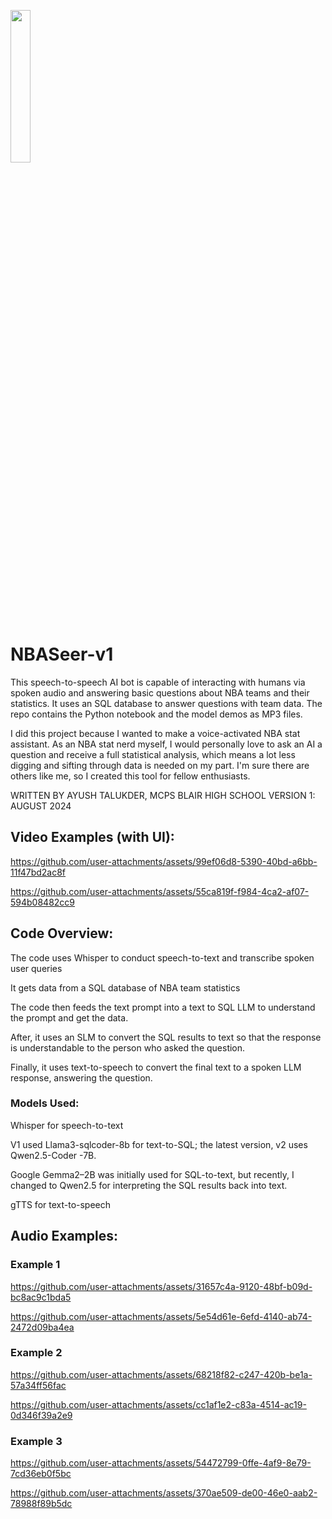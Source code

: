 <img src="https://github.com/user-attachments/assets/09270bcb-6e78-41c6-9d64-2c0300ab4145"
align left width=25% height=25%> 
# NBASeer-v1
This speech-to-speech AI bot is capable of interacting with humans via spoken audio and answering basic questions about NBA teams and their statistics. It uses an SQL database to answer questions with team data. The repo contains the Python notebook and the model demos as MP3 files. 

I did this project because I wanted to make a voice-activated NBA stat assistant. As an NBA stat nerd myself, I would personally love to ask an AI a question and receive a full statistical analysis, which means a lot less digging and sifting through data is needed on my part. I'm sure there are others like me, so I created this tool for fellow enthusiasts.

WRITTEN BY AYUSH TALUKDER, MCPS BLAIR HIGH SCHOOL
VERSION 1: AUGUST 2024

## Video Examples (with UI):



https://github.com/user-attachments/assets/99ef06d8-5390-40bd-a6bb-11f47bd2ac8f




https://github.com/user-attachments/assets/55ca819f-f984-4ca2-af07-594b08482cc9


## Code Overview:
The code uses Whisper to conduct speech-to-text and transcribe spoken user queries

It gets data from a SQL database of NBA team statistics

The code then feeds the text prompt into a text to SQL LLM to understand the prompt and get the data.

After, it uses an SLM to convert the SQL results to text so that the response is understandable to the person who asked the question.

Finally, it uses text-to-speech to convert the final text to a spoken LLM response, answering the question.


### Models Used:
Whisper for speech-to-text

V1 used Llama3-sqlcoder-8b for text-to-SQL; the latest version, v2 uses Qwen2.5-Coder -7B.

Google Gemma2–2B was initially used for SQL-to-text, but recently, I changed to Qwen2.5 for interpreting the SQL results back into text. 

gTTS for text-to-speech


## Audio Examples:

### Example 1

https://github.com/user-attachments/assets/31657c4a-9120-48bf-b09d-bc8ac9c1bda5

https://github.com/user-attachments/assets/5e54d61e-6efd-4140-ab74-2472d09ba4ea

### Example 2

https://github.com/user-attachments/assets/68218f82-c247-420b-be1a-57a34ff56fac

https://github.com/user-attachments/assets/cc1af1e2-c83a-4514-ac19-0d346f39a2e9

### Example 3

https://github.com/user-attachments/assets/54472799-0ffe-4af9-8e79-7cd36eb0f5bc

https://github.com/user-attachments/assets/370ae509-de00-46e0-aab2-78988f89b5dc
